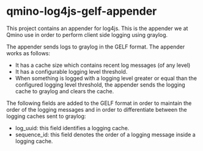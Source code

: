 # qmino-log4js-gelf-appender

This project contains an appender for log4js. This is the appender we at Qmino use in order to perform client side logging using graylog.

The appender sends logs to graylog in the GELF format. The appender works as follows:

* It has a cache size which contains recent log messages (of any level)
* It has a configurable logging level threshold.
* When something is logged with a logging level greater or equal than the configured logging level threshold, the appender sends the logging cache to graylog and clears the cache.

The following fields are added to the GELF format in order to maintain the order of the logging messages and in order to differentiate between the logging caches sent to graylog:
* log_uuid: this field identifies a logging cache.
* sequence_id: this field denotes the order of a logging message inside a logging cache.
